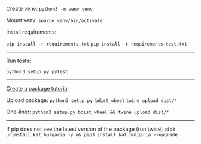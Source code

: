 Create venv:
```python3 -m venv venv```

Mount venv:
```source venv/bin/activate```

 Install requirements:

 ```pip install -r requirements.txt``` 
 ```pip install -r requirements-test.txt``` 
___

 Run tests:

 ```python3 setup.py pytest```
___

[Create a package tutorial](https://medium.com/analytics-vidhya/how-to-create-a-python-library-7d5aea80cc3f)

Upload package:
```python3 setup.py bdist_wheel```
```twine upload dist/*```

One-liner:
```python3 setup.py bdist_wheel && twine upload dist/*```
___

If pip does not see the latest version of the package (run twice)
```pip3 uninstall kat_bulgaria -y && pip3 install kat_bulgaria --upgrade```